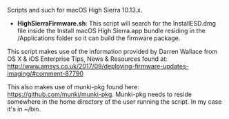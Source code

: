 Scripts and such for macOS High Sierra 10.13.x.

- **HighSierraFirmware.sh**: This script will search for the InstallESD.dmg file inside the Install macOS High Sierra.app bundle residing in the /Applications folder so it can build the firmware package.

This script makes use of the information provided by Darren Wallace from OS X & iOS Enterprise Tips, News & Resources found at: 
http://www.amsys.co.uk/2017/09/deploying-firmware-updates-imaging/#comment-87790

This also makes use of munki-pkg found here: https://github.com/munki/munki-pkg. Munki-pkg needs to reside somewhere in the home directory of the user running the script. In my case it's in ~/bin.
